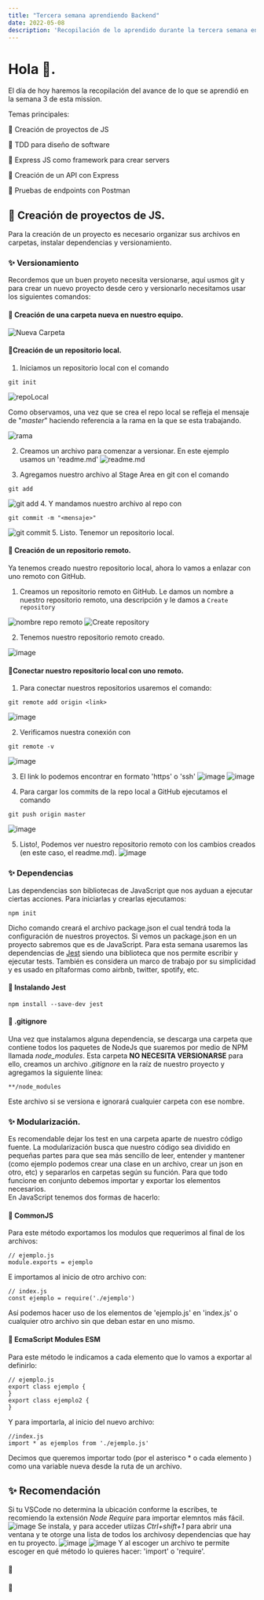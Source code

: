 ```yaml
---
title: "Tercera semana aprendiendo Backend"
date: 2022-05-08
description: 'Recopilación de lo aprendido durante la tercera semana en la Mission Launch X'
---
```


# Hola 👋. 
El día de hoy haremos la recopilación del avance de lo que se aprendió en la semana 3 de esta mission. 

Temas principales: 

💫 Creación de proyectos de JS

💫 TDD para diseño de software

💫 Express JS como framework para crear servers

💫 Creación de un API con Express

💫 Pruebas de endpoints con Postman

## 💫 Creación de proyectos de JS. 
Para la creación de un proyecto es necesario organizar sus archivos en carpetas, instalar dependencias y versionamiento. 

### ✨ Versionamiento 
Recordemos que un buen proyeto necesita versionarse, aquí usmos git y para crear un nuevo proyecto desde cero y versionarlo necesitamos usar los siguientes comandos: 

#### 🎇 Creación de una carpeta nueva en nuestro equipo. 
![Nueva Carpeta](https://user-images.githubusercontent.com/84040594/167332066-55e2e2f8-725c-4931-aee7-797cbd685996.png "Nueva Carpeta")

#### 🎇Creación de un repositorio local. 
1. Iniciamos un repositorio local con el comando 
```Console
git init
```
![repoLocal](https://user-images.githubusercontent.com/84040594/167332169-42c0917d-d459-4ad1-97b1-b7f8e7798d0d.png "repoLocal")

Como observamos, una vez que se crea el repo local se refleja el mensaje de "_master_" haciendo referencia a la rama en la que se esta trabajando.

![rama](https://user-images.githubusercontent.com/84040594/167332384-a80ff5dd-150e-42da-af31-d799d1dc3ff6.png "rama")

2. Creamos un archivo para comenzar a versionar. En este ejemplo usamos un 'readme.md'
![readme.md](https://user-images.githubusercontent.com/84040594/167333386-b78ed7b0-bb31-4dde-ae2c-5d28532a2374.png "readme.md")

3. Agregamos nuestro archivo al Stage Area en git con el comando 
```Console
git add
```
![git add](https://user-images.githubusercontent.com/84040594/167334295-5d020f7e-8cbc-475d-a66b-a67a9ea7ad94.png "git add")
4. Y mandamos nuestro archivo al repo con 
```Console
git commit -m "<mensaje>"
```
![git commit](https://user-images.githubusercontent.com/84040594/167334445-c282401b-c725-4c25-b254-1c00e6f0065e.png "git commit")
5. Listo. Tenemor un repositorio local.

#### 🎇 Creación de un repositorio remoto. 
Ya tenemos creado nuestro repositorio local, ahora lo vamos a enlazar con uno remoto con GitHub.

1. Creamos un repositorio remoto en GitHub. Le damos un nombre a nuestro repositorio remoto, una descripción y le damos a `Create repository`

![nombre repo remoto](https://user-images.githubusercontent.com/84040594/167336772-dc3f4435-b8b8-4e7b-b600-1dcf50dcb59f.png)
![Create repository](https://user-images.githubusercontent.com/84040594/167336888-878f1f5d-ac11-47a9-b4a0-8bd442cb3ebc.png)

2. Tenemos nuestro repositorio remoto creado. 

![image](https://user-images.githubusercontent.com/84040594/167337216-08bec293-178d-472a-983c-54d456de8fe6.png)

#### 🎇Conectar nuestro repositorio local con uno remoto. 
1. Para conectar nuestros repositorios usaremos el comando:
```Console 
git remote add origin <link>
``` 
![image](https://user-images.githubusercontent.com/84040594/167337687-31eb3885-2f88-4ced-b58b-7238cd135183.png)

2. Verificamos nuestra conexión con 
```Console
git remote -v
```
![image](https://user-images.githubusercontent.com/84040594/167337796-e89a2826-8ebc-4b06-9630-f5b6ad806604.png)

3. El link lo podemos encontrar en formato 'https' o 'ssh'
![image](https://user-images.githubusercontent.com/84040594/167337572-6b7922a0-0b6c-4865-88cc-aedeee79fc9e.png)
![image](https://user-images.githubusercontent.com/84040594/167337594-55731c0a-258e-4c4e-bf34-d4e6b9ae532b.png)

4. Para cargar los commits de la repo local a GitHub ejecutamos el comando 
```Console
git push origin master
```
![image](https://user-images.githubusercontent.com/84040594/167337958-f959c67c-defe-4f0d-9eb2-4344bef70070.png)

5. Listo!, Podemos ver nuestro repositorio remoto con los cambios creados (en este caso, el readme.md). 
![image](https://user-images.githubusercontent.com/84040594/167338131-c8bb2cf7-e45f-4e19-a056-188482a5f821.png)

### ✨ Dependencias
Las dependencias son bibliotecas de JavaScript que nos ayduan a ejecutar ciertas acciones. Para iniciarlas y crearlas ejecutamos: 
```Console
npm init
```
Dicho comando creará el archivo package.json el cual tendrá toda la configuración de nuestros proyectos. Si vemos un package.json en un proyecto sabremos que es de JavaScript. 
Para esta semana usaremos las dependencias de [Jest](https://jestjs.io/docs/getting-started) siendo una biblioteca que nos permite escribir y ejecutar tests. También es considera un marco de trabajo por su simplicidad y es usado en pltaformas como airbnb, twitter, spotify, etc. 
#### 🎇 Instalando Jest
```Console
npm install --save-dev jest
```
#### 🎇 .gitignore 
Una vez que instalamos alguna dependencia, se descarga una carpeta que contiene todos los paquetes de NodeJs que suaremos por medio de NPM llamada _node_modules_. Esta carpeta **NO NECESITA VERSIONARSE** para ello, creamos un archivo _.gitignore_ en la raíz de nuestro proyecto y agregamos la siguiente línea: 
```Console
**/node_modules
```
Este archivo si se versiona e ignorará cualquier carpeta con ese nombre. 

### ✨ Modularización.  
Es recomendable dejar los test en una carpeta aparte de nuestro código fuente.
La modularización busca que nuestro código sea dividido en pequeñas partes para que sea más sencillo de leer, entender y mantener (como ejemplo podemos crear una clase en un archivo, crear un json en otro, etc) y separarlos en carpetas según su función. 
Para que todo funcione en conjunto debemos importar y exportar los elementos necesarios.  
En JavaScript tenemos dos formas de hacerlo: 
#### 🎇 CommonJS
Para este método exportamos los modulos que requerimos al final de los archivos: 
```Console
// ejemplo.js
module.exports = ejemplo
```
E importamos al inicio de otro archivo con: 
```Console
// index.js
const ejemplo = require('./ejemplo')
```
Así podemos hacer uso de los elementos de 'ejemplo.js' en 'index.js' o cualquier otro archivo sin que deban estar en uno mismo. 

#### 🎇 EcmaScript Modules ESM
Para este método le indicamos a cada elemento que lo vamos a exportar al definirlo: 
```Console
// ejemplo.js
export class ejemplo {
}
export class ejemplo2 {
}
```
Y para importarla, al inicio del nuevo archivo: 
```Console
//index.js
import * as ejemplos from './ejemplo.js'
```
Decimos que queremos importar todo (por el asterisco * o cada elemento ) como una variable nueva desde la ruta de un archivo. 

## ✨ Recomendación 
Si tu VSCode no determina la ubicación conforme la escribes, te recomiendo la extensión _Node Require_ para importar elemntos más fácil. 
![image](https://user-images.githubusercontent.com/84040594/167343768-ee142ccd-537d-466d-84c8-1c55891ed377.png)
Se instala, y para acceder utiizas *Ctrl+shift+1* para abrir una ventana y te otorge una lista de todos los archivosy dependencias que hay en tu proyecto. 
![image](https://user-images.githubusercontent.com/84040594/167343988-729d8ae3-a0b6-4c91-9694-9c7de892b1fd.png)
![image](https://user-images.githubusercontent.com/84040594/167344336-2676bac5-d6de-484b-81c5-433d47c92949.png)
Y al escoger un archivo te permite escoger en qué método lo quieres hacer: 'import' o 'require'.

#### 🎇
#### 🎇

```Console
```

